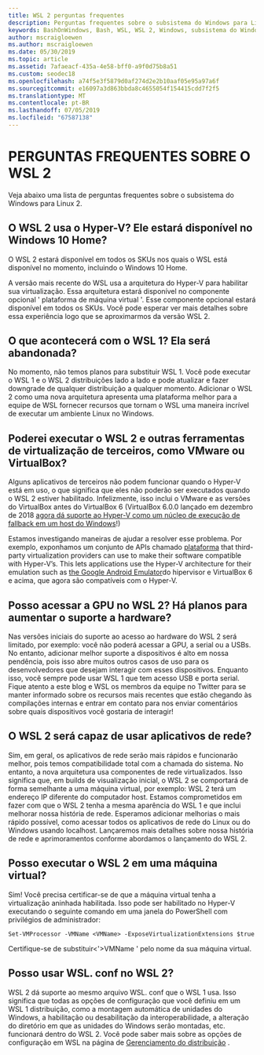 ```yaml
---
title: WSL 2 perguntas frequentes
description: Perguntas frequentes sobre o subsistema do Windows para Linux 2
keywords: BashOnWindows, Bash, WSL, WSL 2, Windows, subsistema do Windows para Linux, subsistema do Windows, Ubuntu, Debian, Suse, Windows 10, instalar
author: mscraigloewen
ms.author: mscraigloewen
ms.date: 05/30/2019
ms.topic: article
ms.assetid: 7afaeacf-435a-4e58-bff0-a9f0d75b8a51
ms.custom: seodec18
ms.openlocfilehash: a74f5e3f5879d0af274d2e2b10aaf05e95a97a6f
ms.sourcegitcommit: e16097a3d863bbda8c4655054f154415cdd7f2f5
ms.translationtype: MT
ms.contentlocale: pt-BR
ms.lasthandoff: 07/05/2019
ms.locfileid: "67587138"
---
```

# <a name="wsl-2-faq"></a>PERGUNTAS FREQUENTES SOBRE O WSL 2

Veja abaixo uma lista de perguntas frequentes sobre o subsistema do Windows para Linux 2.

## <a name="does-wsl-2-use-hyper-v-will-it-be-available-on-windows-10-home"></a>O WSL 2 usa o Hyper-V? Ele estará disponível no Windows 10 Home?

O WSL 2 estará disponível em todos os SKUs nos quais o WSL está disponível no momento, incluindo o Windows 10 Home.

A versão mais recente do WSL usa a arquitetura do Hyper-V para habilitar sua virtualização. Essa arquitetura estará disponível no componente opcional ' plataforma de máquina virtual '. Esse componente opcional estará disponível em todos os SKUs. Você pode esperar ver mais detalhes sobre essa experiência logo que se aproximarmos da versão WSL 2.

## <a name="what-will-happen-to-wsl-1-will-it-be-abandoned"></a>O que acontecerá com o WSL 1? Ela será abandonada?

No momento, não temos planos para substituir WSL 1. Você pode executar o WSL 1 e o WSL 2 distribuições lado a lado e pode atualizar e fazer downgrade de qualquer distribuição a qualquer momento. Adicionar o WSL 2 como uma nova arquitetura apresenta uma plataforma melhor para a equipe de WSL fornecer recursos que tornam o WSL uma maneira incrível de executar um ambiente Linux no Windows.

## <a name="will-i-be-able-to-run-wsl-2-and-other-3rd-party-virtualization-tools-such-as-vmware-or-virtualbox"></a>Poderei executar o WSL 2 e outras ferramentas de virtualização de terceiros, como VMware ou VirtualBox?

Alguns aplicativos de terceiros não podem funcionar quando o Hyper-V está em uso, o que significa que eles não poderão ser executados quando o WSL 2 estiver habilitado. Infelizmente, isso inclui o VMware e as versões do VirtualBox antes do VirtualBox 6 (VirtualBox 6.0.0 lançado em dezembro de 2018 [agora dá suporte ao Hyper-V como um núcleo de execução de fallback em um host do Windows][1]!)

Estamos investigando maneiras de ajudar a resolver esse problema. Por exemplo, exponhamos um conjunto de APIs chamado [plataforma][2] that third-party virtualization providers can use to make their software compatible with Hyper-V’s. This lets applications use the Hyper-V architecture for their emulation such as [the Google Android Emulator][3]do hipervisor e VirtualBox 6 e acima, que agora são compatíveis com o Hyper-V.

## <a name="can-i-access-the-gpu-in-wsl-2-are-there-plans-to-increase-hardware-support"></a>Posso acessar a GPU no WSL 2? Há planos para aumentar o suporte a hardware?

Nas versões iniciais do suporte ao acesso ao hardware do WSL 2 será limitado, por exemplo: você não poderá acessar a GPU, a serial ou a USBs. No entanto, adicionar melhor suporte a dispositivos é alto em nossa pendência, pois isso abre muitos outros casos de uso para os desenvolvedores que desejam interagir com esses dispositivos. Enquanto isso, você sempre pode usar WSL 1 que tem acesso USB e porta serial. Fique atento a este blog e WSL os membros da equipe no Twitter para se manter informado sobre os recursos mais recentes que estão chegando às compilações internas e entrar em contato para nos enviar comentários sobre quais dispositivos você gostaria de interagir!

## <a name="will-wsl-2-be-able-to-use-networking-applications"></a>O WSL 2 será capaz de usar aplicativos de rede?

Sim, em geral, os aplicativos de rede serão mais rápidos e funcionarão melhor, pois temos compatibilidade total com a chamada do sistema. No entanto, a nova arquitetura usa componentes de rede virtualizados. Isso significa que, em builds de visualização inicial, o WSL 2 se comportará de forma semelhante a uma máquina virtual, por exemplo: WSL 2 terá um endereço IP diferente do computador host. Estamos comprometidos em fazer com que o WSL 2 tenha a mesma aparência do WSL 1 e que inclui melhorar nossa história de rede. Esperamos adicionar melhorias o mais rápido possível, como acessar todos os aplicativos de rede do Linux ou do Windows usando localhost. Lançaremos mais detalhes sobre nossa história de rede e aprimoramentos conforme abordamos o lançamento do WSL 2.

## <a name="can-i-run-wsl-2-in-a-virtual-machine"></a>Posso executar o WSL 2 em uma máquina virtual?

Sim! Você precisa certificar-se de que a máquina virtual tenha a virtualização aninhada habilitada. Isso pode ser habilitado no Hyper-V executando o seguinte comando em uma janela do PowerShell com privilégios de administrador:

`Set-VMProcessor -VMName <VMName> -ExposeVirtualizationExtensions $true`

Certifique-se de substituir&lt;'&gt;VMName ' pelo nome da sua máquina virtual.

## <a name="can-i-use-wslconf-in-wsl-2"></a>Posso usar WSL. conf no WSL 2?

WSL 2 dá suporte ao mesmo arquivo WSL. conf que o WSL 1 usa. Isso significa que todas as opções de configuração que você definiu em um WSL 1 distribuição, como a montagem automática de unidades do Windows, a habilitação ou desabilitação da interoperabilidade, a alteração do diretório em que as unidades do Windows serão montadas, etc. funcionará dentro do WSL 2. Você pode saber mais sobre as opções de configuração em WSL na página de [Gerenciamento do distribuição](./wsl-config.md) . 

 [1]: https://www.virtualbox.org/wiki/Changelog-6.0
 [2]: https://docs.microsoft.com/en-us/virtualization/api/
 [3]: https://devblogs.microsoft.com/visualstudio/hyper-v-android-emulator-support/
